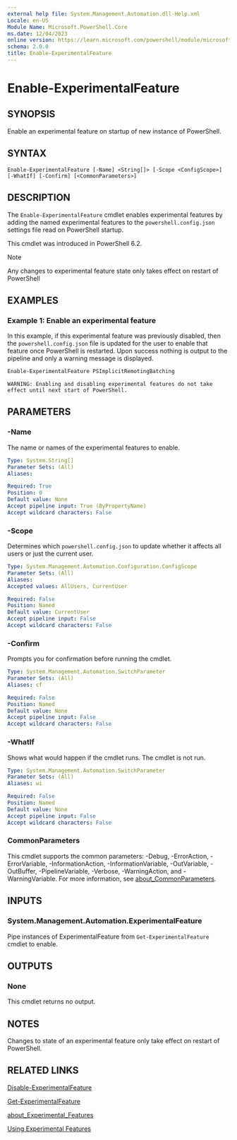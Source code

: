 ```yaml
---
external help file: System.Management.Automation.dll-Help.xml
Locale: en-US
Module Name: Microsoft.PowerShell.Core
ms.date: 12/04/2023
online version: https://learn.microsoft.com/powershell/module/microsoft.powershell.core/enable-experimentalfeature?view=powershell-7.6&WT.mc_id=ps-gethelp
schema: 2.0.0
title: Enable-ExperimentalFeature
---
```

# Enable-ExperimentalFeature

## SYNOPSIS
Enable an experimental feature on startup of new instance of PowerShell.

## SYNTAX

```
Enable-ExperimentalFeature [-Name] <String[]> [-Scope <ConfigScope>] [-WhatIf] [-Confirm] [<CommonParameters>]
```

## DESCRIPTION

The `Enable-ExperimentalFeature` cmdlet enables experimental features by adding the named
experimental features to the `powershell.config.json` settings file read on PowerShell startup.

This cmdlet was introduced in PowerShell 6.2.

> [!NOTE]
> Any changes to experimental feature state only takes effect on restart of PowerShell

## EXAMPLES

### Example 1: Enable an experimental feature

In this example, if this experimental feature was previously disabled, then the `powershell.config.json`
file is updated for the user to enable that feature once PowerShell is restarted.
Upon success nothing is output to the pipeline and only a warning message is displayed.

```powershell
Enable-ExperimentalFeature PSImplicitRemotingBatching
```

```Output
WARNING: Enabling and disabling experimental features do not take effect until next start of PowerShell.
```

## PARAMETERS

### -Name

The name or names of the experimental features to enable.

```yaml
Type: System.String[]
Parameter Sets: (All)
Aliases:

Required: True
Position: 0
Default value: None
Accept pipeline input: True (ByPropertyName)
Accept wildcard characters: False
```

### -Scope

Determines which `powershell.config.json` to update whether it affects all users or
just the current user.

```yaml
Type: System.Management.Automation.Configuration.ConfigScope
Parameter Sets: (All)
Aliases:
Accepted values: AllUsers, CurrentUser

Required: False
Position: Named
Default value: CurrentUser
Accept pipeline input: False
Accept wildcard characters: False
```

### -Confirm

Prompts you for confirmation before running the cmdlet.

```yaml
Type: System.Management.Automation.SwitchParameter
Parameter Sets: (All)
Aliases: cf

Required: False
Position: Named
Default value: None
Accept pipeline input: False
Accept wildcard characters: False
```

### -WhatIf

Shows what would happen if the cmdlet runs.
The cmdlet is not run.

```yaml
Type: System.Management.Automation.SwitchParameter
Parameter Sets: (All)
Aliases: wi

Required: False
Position: Named
Default value: None
Accept pipeline input: False
Accept wildcard characters: False
```

### CommonParameters

This cmdlet supports the common parameters: -Debug, -ErrorAction, -ErrorVariable,
-InformationAction, -InformationVariable, -OutVariable, -OutBuffer, -PipelineVariable, -Verbose,
-WarningAction, and -WarningVariable. For more information, see [about_CommonParameters](https://go.microsoft.com/fwlink/?LinkID=113216).

## INPUTS

### System.Management.Automation.ExperimentalFeature

Pipe instances of ExperimentalFeature from `Get-ExperimentalFeature` cmdlet to enable.

## OUTPUTS

### None

This cmdlet returns no output.

## NOTES

Changes to state of an experimental feature only take effect on restart of PowerShell.

## RELATED LINKS

[Disable-ExperimentalFeature](Disable-ExperimentalFeature.md)

[Get-ExperimentalFeature](Get-ExperimentalFeature.md)

[about_Experimental_Features](/powershell/module/microsoft.powershell.core/about/about_experimental_features)

[Using Experimental Features](/powershell/scripting/learn/experimental-features)
